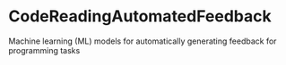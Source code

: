 # CodeReadingAutomatedFeedback
Machine learning (ML) models for automatically generating feedback for programming tasks

